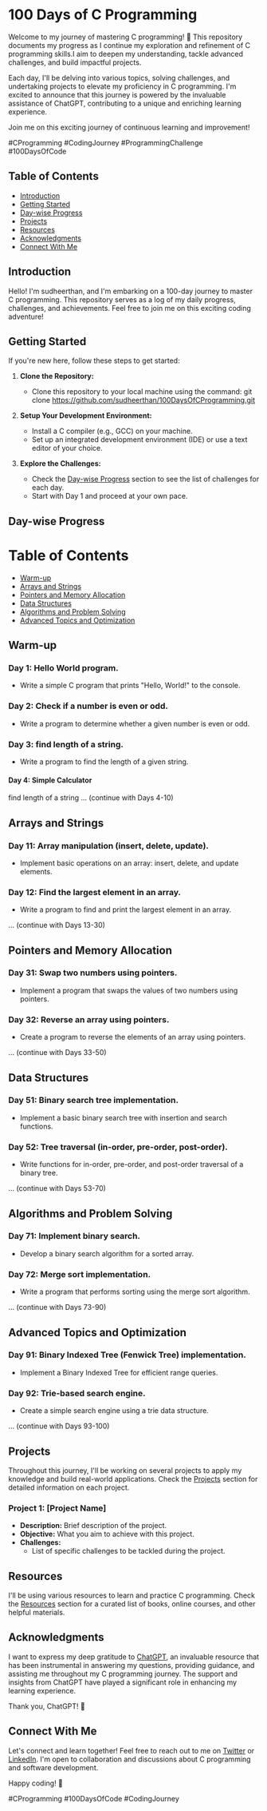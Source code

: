 # 100 Days of C Programming

Welcome to my journey of mastering C programming! 🚀 This repository documents my progress as I continue my exploration and refinement of C programming skills.I aim to deepen my understanding, tackle advanced challenges, and build impactful projects.

Each day, I'll be delving into various topics, solving challenges, and undertaking projects to elevate my proficiency in C programming. I'm excited to announce that this journey is powered by the invaluable assistance of ChatGPT, contributing to a unique and enriching learning experience.

Join me on this exciting journey of continuous learning and improvement!

#CProgramming #CodingJourney #ProgrammingChallenge #100DaysOfCode

## Table of Contents

- [Introduction](#introduction)
- [Getting Started](#getting-started)
- [Day-wise Progress](#day-wise-progress)
- [Projects](#projects)
- [Resources](#resources)
- [Acknowledgments](#acknowledgments)
- [Connect With Me](#connect-with-me)

## Introduction

Hello! I'm sudheerthan, and I'm embarking on a 100-day journey to master C programming. This repository serves as a log of my daily progress, challenges, and achievements. Feel free to join me on this exciting coding adventure!

## Getting Started

If you're new here, follow these steps to get started:

1. **Clone the Repository:**
   - Clone this repository to your local machine using the command:
     git clone https://github.com/sudheerthan/100DaysOfCProgramming.git

2. **Setup Your Development Environment:**
   - Install a C compiler (e.g., GCC) on your machine.
   - Set up an integrated development environment (IDE) or use a text editor of your choice.

3. **Explore the Challenges:**
   - Check the [Day-wise Progress](#day-wise-progress) section to see the list of challenges for each day.
   - Start with Day 1 and proceed at your own pace.

## Day-wise Progress
# Table of Contents

- [Warm-up](#warm-up)
- [Arrays and Strings](#arrays-and-strings)
- [Pointers and Memory Allocation](#pointers-and-memory-allocation)
- [Data Structures](#data-structures)
- [Algorithms and Problem Solving](#algorithms-and-problem-solving)
- [Advanced Topics and Optimization](#advanced-topics-and-optimization)

## Warm-up

### Day 1: Hello World program.
- Write a simple C program that prints "Hello, World!" to the console.

### Day 2: Check if a number is even or odd.
- Write a program to determine whether a given number is even or odd.

### Day 3: find length of a string.
- Write a program to find the length of a given string.

#### Day 4: Simple Calculator

find length of a string
... (continue with Days 4-10)

## Arrays and Strings

### Day 11: Array manipulation (insert, delete, update).
- Implement basic operations on an array: insert, delete, and update elements.

### Day 12: Find the largest element in an array.
- Write a program to find and print the largest element in an array.

... (continue with Days 13-30)

## Pointers and Memory Allocation

### Day 31: Swap two numbers using pointers.
- Implement a program that swaps the values of two numbers using pointers.

### Day 32: Reverse an array using pointers.
- Create a program to reverse the elements of an array using pointers.

... (continue with Days 33-50)

## Data Structures

### Day 51: Binary search tree implementation.
- Implement a basic binary search tree with insertion and search functions.

### Day 52: Tree traversal (in-order, pre-order, post-order).
- Write functions for in-order, pre-order, and post-order traversal of a binary tree.

... (continue with Days 53-70)

## Algorithms and Problem Solving

### Day 71: Implement binary search.
- Develop a binary search algorithm for a sorted array.

### Day 72: Merge sort implementation.
- Write a program that performs sorting using the merge sort algorithm.

... (continue with Days 73-90)

## Advanced Topics and Optimization

### Day 91: Binary Indexed Tree (Fenwick Tree) implementation.
- Implement a Binary Indexed Tree for efficient range queries.

### Day 92: Trie-based search engine.
- Create a simple search engine using a trie data structure.

... (continue with Days 93-100)

## Projects

Throughout this journey, I'll be working on several projects to apply my knowledge and build real-world applications. Check the [Projects](#projects) section for detailed information on each project.

### Project 1: [Project Name]
- **Description:** Brief description of the project.
- **Objective:** What you aim to achieve with this project.
- **Challenges:**
  - List of specific challenges to be tackled during the project.

## Resources

I'll be using various resources to learn and practice C programming. Check the [Resources](#resources) section for a curated list of books, online courses, and other helpful materials.

## Acknowledgments

I want to express my deep gratitude to [ChatGPT](https://www.openai.com/gpt), an invaluable resource that has been instrumental in answering my questions, providing guidance, and assisting me throughout my C programming journey. The support and insights from ChatGPT have played a significant role in enhancing my learning experience.

Thank you, ChatGPT! 🙌

## Connect With Me

Let's connect and learn together! Feel free to reach out to me on [Twitter](https://twitter.com/sudheerthan) or [LinkedIn](https://www.linkedin.com/in/sudheerthankp). I'm open to collaboration and discussions about C programming and software development.

Happy coding! 🌟

#CProgramming #100DaysOfCode #CodingJourney

